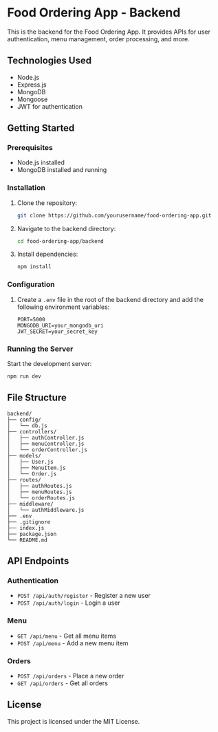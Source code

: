 # Food Ordering App - Backend
This is the backend for the Food Ordering App. It provides APIs for user authentication, menu management, order processing, and more.

## Technologies Used
- Node.js
- Express.js
- MongoDB
- Mongoose
- JWT for authentication

## Getting Started

### Prerequisites
- Node.js installed
- MongoDB installed and running

### Installation
1. Clone the repository:
    ```bash
    git clone https://github.com/yourusername/food-ordering-app.git
    ```
2. Navigate to the backend directory:
    ```bash
    cd food-ordering-app/backend
    ```
3. Install dependencies:
    ```bash
    npm install
    ```

### Configuration
1. Create a `.env` file in the root of the backend directory and add the following environment variables:
    ```env
    PORT=5000
    MONGODB_URI=your_mongodb_uri
    JWT_SECRET=your_secret_key
    ```

### Running the Server
Start the development server:
```bash
npm run dev
```

## File Structure
```
backend/
├── config/
│   └── db.js
├── controllers/
│   ├── authController.js
│   ├── menuController.js
│   └── orderController.js
├── models/
│   ├── User.js
│   ├── MenuItem.js
│   └── Order.js
├── routes/
│   ├── authRoutes.js
│   ├── menuRoutes.js
│   └── orderRoutes.js
├── middleware/
│   └── authMiddleware.js
├── .env
├── .gitignore
├── index.js
├── package.json
└── README.md
```

## API Endpoints

### Authentication
- `POST /api/auth/register` - Register a new user
- `POST /api/auth/login` - Login a user

### Menu
- `GET /api/menu` - Get all menu items
- `POST /api/menu` - Add a new menu item

### Orders
- `POST /api/orders` - Place a new order
- `GET /api/orders` - Get all orders

## License
This project is licensed under the MIT License.
